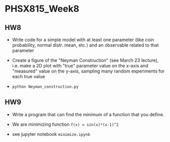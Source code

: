 # PHSX815_Week8

## HW8 
* Write code for a simple model with at least one parameter (like coin probability, normal distr. mean, etc.) and an observable related to that parameter

* Create a figure of the "Neyman Construction" (see March 23 lecture), i.e. make a 2D plot with "true" parameter value on the x-axis and "measured" value on the y-axis, sampling many random experiments for each true value 

* `python Neyman_construction.py`


## HW9 

* Write a program that can find the minimum of a function that you define. 

* We are minimizing function `f(x) = sin(x)*(x-1)^2`

* see jupyter notebook `minimize.ipynb`
